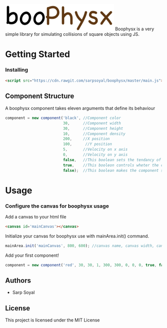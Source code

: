 <img src="https://raw.githubusercontent.com/sarpsoyal/boophysx/master/art/boophysx.png" width="350"/>
Boophysx is a very simple library for simulating collisions of square objects using JS.

# Getting Started
### Installing 
```html
<script src="https://cdn.rawgit.com/sarpsoyal/boophysx/master/main.js"></script>
```
## Component Structure
A boophysx component takes eleven arguments that define its behaviour
```javascript
component = new component('black', //Component color
                          30,      //Component width
                          30,      //Component height
                          10,      //Component density
                          200,     //X position
                          100,      //Y position
                          5,       //Velocity on x axis
                          0,       //Velocity on y axis
                          false,   //This boolean sets the tendancy of the component to do inelasic collision
                          true,    //This booleon controls wheter the component is being effected by the global gravity
                          false);  //This boolean makes the component static (Useful for creating a ground)
```
# Usage
### Configure the canvas for boophysx usage
Add a canvas to your html file
```html
<canvas id='mainCanvas'></canvas>
```
Initialize your canvas for boophysx use with mainArea.init() command.
```javascript
mainArea.init('mainCanvas', 800, 600); //canvas name, canvas width, canvas height
```
Add your first component!
```javascript
component = new component('red', 30, 30, 1, 300, 300, 0, 0, 0, true, false);
```
## Authors
* Sarp Soyal
## License
This project is licensed under the MIT License
